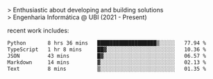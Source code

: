 
<!--<img width="1415" height="100" alt="blu" src="https://github.com/rdsilva01/rdsilva01/assets/101207588/deb060e5-d035-4f09-b511-e3f50605b207">-->

\> Enthusiastic about developing and building solutions <br>
\> Engenharia Informática @ UBI (2021 - Present)

<!-- <a href="https://www.rodrigosilva.live/">personal website</a> 🏁 -->

<!-- ![](https://komarev.com/ghpvc/?username=rdsilva01) -->

recent work includes:
<!--START_SECTION:waka-->

```txt
Python       8 hrs 36 mins   ███████████████████▒░░░░░   77.94 %
TypeScript   1 hr 8 mins     ██▓░░░░░░░░░░░░░░░░░░░░░░   10.36 %
JSON         43 mins         █▓░░░░░░░░░░░░░░░░░░░░░░░   06.57 %
Markdown     14 mins         ▓░░░░░░░░░░░░░░░░░░░░░░░░   02.13 %
Text         8 mins          ▒░░░░░░░░░░░░░░░░░░░░░░░░   01.35 %
```

<!--END_SECTION:waka-->

